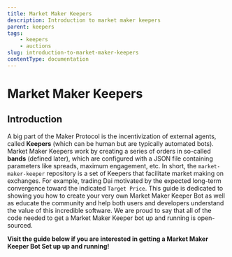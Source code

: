 ```yaml
---
title: Market Maker Keepers
description: Introduction to market maker keepers
parent: keepers
tags:
	- keepers
    - auctions
slug: introduction-to-market-maker-keepers
contentType: documentation
---
```


# Market Maker Keepers

## Introduction 

A big part of the Maker Protocol is the incentivization of external agents, called **Keepers** \(which can be human but are typically automated bots\). Market Maker Keepers work by creating a series of orders in so-called **bands** \(defined later\), which are configured with a JSON file containing parameters like spreads, maximum engagement, etc. In short, the `market-maker-keeper` repository is a set of Keepers that facilitate market making on exchanges. For example, trading Dai motivated by the expected long-term convergence toward the indicated `Target Price`. This guide is dedicated to showing you how to create your very own Market Maker Keeper Bot as well as educate the community and help both users and developers understand the value of this incredible software. We are proud to say that all of the code needed to get a Market Maker Keeper bot up and running is open-sourced.

**Visit the guide below if you are interested in getting a Market Maker Keeper Bot Set up up and running!**

